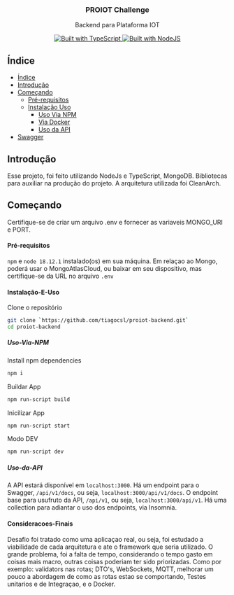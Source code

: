 <p align="center">
  <h3 align="center">PROIOT Challenge</h3>
  <p align="center">
    Backend para Plataforma IOT
  </p>
  <p align="center">
    <a href="https://www.typescriptlang.org/">
      <img src="https://img.shields.io/badge/MADE%20WITH-TypeScript-007acc?style=for-the-badge&labelColor=35495d" alt="Built with TypeScript">
    </a>
    <a href="https://nodejs.org/">
      <img src="https://img.shields.io/badge/Node-7ac024?style=for-the-badge&labelColor=35495d" alt="Built with NodeJS">
    </a>
  </p>
</p>

<!-- TABLE OF CONTENTS -->

## Índice

-   [Índice](#Ídice)
-   [Introdução](#Introdução)
-   [Começando](#Começando)
    -   [Pré-requisitos](#Pré-requisitos)
    -   [Instalação Uso](#Instalação-E-Uso)
        -   [Uso Via NPM](#Uso-Via-NPM)
        -   [Via Docker](#Via-Docker)
        -   [Uso da API](#Uso-da-API)
-   [Swagger](#Swagger)

<!-- ABOUT THE PROJECT -->

## Introdução

Esse projeto, foi feito utilizando NodeJs e TypeScript, MongoDB.
Bibliotecas para auxiliar na produção do projeto.
A arquitetura utilizada foi CleanArch.

## Começando

Certifique-se de criar um arquivo .env e fornecer as variaveis MONGO_URI e PORT.

#### Pré-requisitos

`npm` e `node 18.12.1` instalado(os) em sua máquina.
Em relaçao ao Mongo, poderá usar o MongoAtlasCloud, ou baixar em seu dispositivo,
mas certifique-se da URL no arquivo `.env`

#### Instalação-E-Uso

Clone o repositório

```sh
git clone `https://github.com/tiagocsl/proiot-backend.git`
cd proiot-backend
```

##### Uso-Via-NPM

Install npm dependencies

```sh
npm i
```

Buildar App

```sh
npm run-script build
```

Inicilizar App

```sh
npm run-script start
```

Modo DEV

```sh
npm run-script dev
```

##### Uso-da-API

A API estará disponível em `localhost:3000`.
Há um endpoint para o Swagger, `/api/v1/docs`, ou seja, `localhost:3000/api/v1/docs`.
O endpoint base para usufruto da API, `/api/v1`, ou seja, `localhost:3000/api/v1`.
Há uma collection para adiantar o uso dos endpoints, via Insomnia.

#### Consideracoes-Finais

Desafio foi tratado como uma aplicaçao real, ou seja, foi estudado a viabilidade
de cada arquitetura e ate o framework que seria utilizado. O grande problema, foi
a falta de tempo, considerando o tempo gasto em coisas mais macro, outras coisas poderiam ter sido priorizadas.
Como por exemplo: validators nas rotas; DTO's, WebSockets, MQTT, melhorar um pouco a abordagem de como as rotas estao se comportando, Testes unitarios e de Integraçao, e o Docker.
